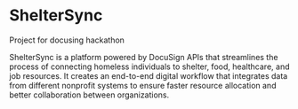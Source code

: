 # ShelterSync
Project for docusing hackathon 


ShelterSync is a platform powered by DocuSign APIs that streamlines the process of connecting homeless individuals to shelter, food, healthcare, and job resources. It creates an end-to-end digital workflow that integrates data 
from different nonprofit systems to ensure faster resource allocation and better collaboration between organizations.
